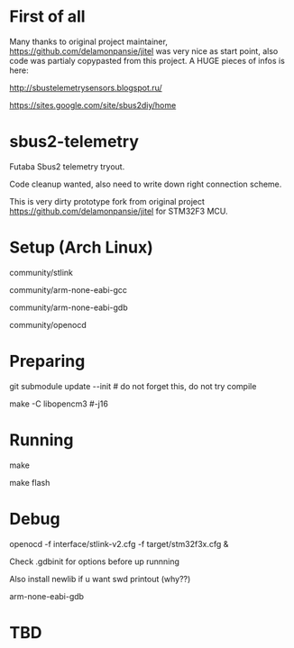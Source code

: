 # First of all
Many thanks to original project maintainer, https://github.com/delamonpansie/jitel was very nice as start point, also code was partialy copypasted from this project.
A HUGE pieces of infos is here:

http://sbustelemetrysensors.blogspot.ru/

https://sites.google.com/site/sbus2diy/home

# sbus2-telemetry
Futaba Sbus2 telemetry tryout.

Code cleanup wanted, also need to write down right connection scheme.

This is very dirty prototype fork from original project https://github.com/delamonpansie/jitel for STM32F3 MCU.
# Setup (Arch Linux)
community/stlink

community/arm-none-eabi-gcc

community/arm-none-eabi-gdb

community/openocd
# Preparing
git submodule update --init # do not forget this, do not try compile

make -C libopencm3 #-j16

# Running
make

make flash
# Debug
openocd  -f interface/stlink-v2.cfg -f target/stm32f3x.cfg &

Check .gdbinit for options before up runnning

Also install newlib if u want swd printout (why??)

arm-none-eabi-gdb

# TBD
